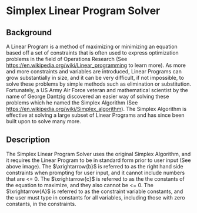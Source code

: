 # Simplex Linear Program Solver

## Background

A Linear Program is a method of maximizing or minimizing an equation based off a set of constraints that is often used to express optimization problems in the field of Operations Research (See https://en.wikipedia.org/wiki/Linear_programming to learn more). 
As more and more constraints and variables are introduced, Linear Programs can grow substantially in size, and it can be very difficult, if not impossible, to solve these problems by simple methods such as elimination or substitution. Fortunately, a US Army Air Force veteran and mathematical scientist by the name of George Dantzig discovered an easier way of solving these problems which he named the Simplex Algorithm (See https://en.wikipedia.org/wiki/Simplex_algorithm). The Simplex Algorithm is effective at solving a large subset of Linear Programs and has since been built upon to solve many more.

## Description

The Simplex Linear Program Solver uses the original Simplex Algorithm, and it requires the Linear Program to be in standard form prior to user input (See above image). The $\xrightarrow{b}$ is referred to as the right hand side constraints when prompting for user input, and it cannot include numbers that are <= 0. The $\xrightarrow{c}$ is referred to as the the constants of the equation to maximize, and they also cannot be <= 0. The $\xrightarrow{A}$ is referred to as the constraint variable constants, and the user must type in constants for all variables, including those with zero constants, in the constraints.
